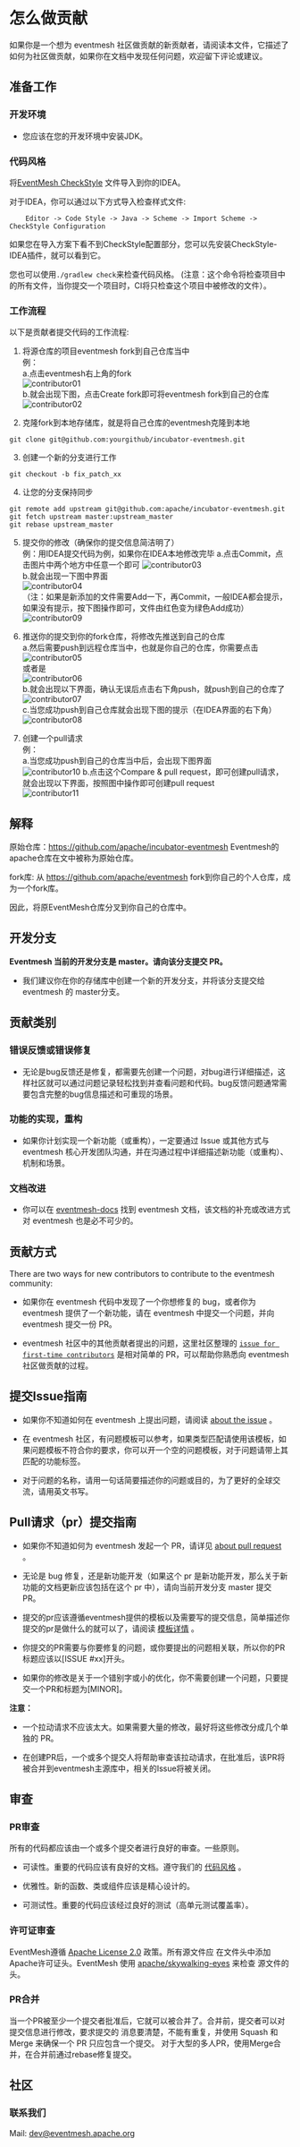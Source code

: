 
# 怎么做贡献

如果你是一个想为 eventmesh 社区做贡献的新贡献者，请阅读本文件，它描述了如何为社区做贡献，如果你在文档中发现任何问题，欢迎留下评论或建议。

## 准备工作

### 开发环境

- 您应该在您的开发环境中安装JDK。

### 代码风格

将[EventMesh CheckStyle](https://github.com/apache/incubator-eventmesh/blob/master/style/checkStyle.xml) 文件导入到你的IDEA。

对于IDEA，你可以通过以下方式导入检查样式文件:
```shell
    Editor -> Code Style -> Java -> Scheme -> Import Scheme -> CheckStyle Configuration
```

如果您在导入方案下看不到CheckStyle配置部分，您可以先安装CheckStyle-IDEA插件，就可以看到它。

您也可以使用`./gradlew check`来检查代码风格。
(注意：这个命令将检查项目中的所有文件，当你提交一个项目时，CI将只检查这个项目中被修改的文件）。

### 工作流程

以下是贡献者提交代码的工作流程:

1. 将源仓库的项目eventmesh fork到自己仓库当中  
例：  
   a.点击eventmesh右上角的fork     
   ![contributor01](../../images/contributor01.png)  
   b.就会出现下图，点击Create fork即可将eventmesh fork到自己的仓库
   ![contributor02](../../images/contributor02.png)
   

2. 克隆fork到本地存储库，就是将自己仓库的eventmesh克隆到本地
```git
git clone git@github.com:yourgithub/incubator-eventmesh.git
```

3. 创建一个新的分支进行工作
```git
git checkout -b fix_patch_xx
```

4. 让您的分支保持同步
```git
git remote add upstream git@github.com:apache/incubator-eventmesh.git
git fetch upstream master:upstream_master
git rebase upstream_master
```

5. 提交你的修改（确保你的提交信息简洁明了）  
例：用IDEA提交代码为例，如果你在IDEA本地修改完毕
   a.点击Commit，点击图片中两个地方中任意一个即可
   ![contributor03](../../images/contributor03.png)  
   b.就会出现一下图中界面  
   ![contributor04](../../images/contributor04.png)  
   （注：如果是新添加的文件需要Add一下，再Commit，一般IDEA都会提示，如果没有提示，按下图操作即可，文件由红色变为绿色Add成功）  
   ![contributor09](../../images/contributor09.png)  
   
6. 推送你的提交到你的fork仓库，将修改先推送到自己的仓库   
   a.然后需要push到远程仓库当中，也就是你自己的仓库，你需要点击  
   ![contributor05](../../images/contributor05.png)  
   或者是  
   ![contributor06](../../images/contributor06.png)  
   b.就会出现以下界面，确认无误后点击右下角push，就push到自己的仓库了  
   ![contributor07](../../images/contributor07.png)  
   c.当您成功push到自己仓库就会出现下图的提示（在IDEA界面的右下角）  
   ![contributor08](../../images/contributor08.png)  

7. 创建一个pull请求  
例：  
   a.当您成功push到自己的仓库当中后，会出现下图界面  
   ![contributor10](../../images/contributor10.png)
   b.点击这个Compare & pull request，即可创建pull请求，就会出现以下界面，按照图中操作即可创建pull request  
   ![contributor11](../../images/contributor11.png)
   

## 解释

原始仓库：https://github.com/apache/incubator-eventmesh Eventmesh的apache仓库在文中被称为原始仓库。

fork库: 从 https://github.com/apache/eventmesh fork到你自己的个人仓库，成为一个fork库。

因此，将原EventMesh仓库分叉到你自己的仓库中。

## 开发分支

**Eventmesh 当前的开发分支是 master。请向该分支提交 PR。**

- 我们建议你在你的存储库中创建一个新的开发分支，并将该分支提交给 eventmesh 的 master分支。

## 贡献类别

### 错误反馈或错误修复

- 无论是bug反馈还是修复，都需要先创建一个问题，对bug进行详细描述，这样社区就可以通过问题记录轻松找到并查看问题和代码。bug反馈问题通常需要包含完整的bug信息描述和可重现的场景。

### 功能的实现，重构

- 如果你计划实现一个新功能（或重构），一定要通过 Issue 或其他方式与 eventmesh 核心开发团队沟通，并在沟通过程中详细描述新功能（或重构）、机制和场景。

### 文档改进

- 你可以在 [eventmesh-docs](https://github.com/apache/incubator-eventmesh/tree/master/docs) 找到 eventmesh 文档，该文档的补充或改进方式对 eventmesh 也是必不可少的。

## 贡献方式

There are two ways for new contributors to contribute to the eventmesh community:

- 如果你在 eventmesh 代码中发现了一个你想修复的 bug，或者你为 eventmesh 提供了一个新功能，请在 eventmesh 中提交一个问题，并向 eventmesh 提交一份 PR。

- eventmesh 社区中的其他贡献者提出的问题，这里社区整理的 [`issue for first-time contributors`](https://github.com/apache/incubator-eventmesh/issues/888) 是相对简单的 PR，可以帮助你熟悉向 eventmesh 社区做贡献的过程。

## 提交Issue指南

- 如果你不知道如何在 eventmesh 上提出问题，请阅读 [about the issue](https://docs.github.com/cn/issues/tracking-your-work-with-issues/quickstart) 。

- 在 eventmesh 社区，有问题模板可以参考，如果类型匹配请使用该模板，如果问题模板不符合你的要求，你可以开一个空的问题模板，对于问题请带上其匹配的功能标签。

- 对于问题的名称，请用一句话简要描述你的问题或目的，为了更好的全球交流，请用英文书写。

##  Pull请求（pr）提交指南

- 如果你不知道如何为 eventmesh 发起一个 PR，请详见 [about pull request](https://docs.github.com/en/pull-requests/collaborating-with-pull-requests/proposing-changes-to-your-work-with-pull-requests/creating-a-pull-request) 。

- 无论是 bug 修复，还是新功能开发（如果这个 pr 是新功能开发，那么关于新功能的文档更新应该包括在这个 pr 中），请向当前开发分支 master 提交 PR。

- 提交的pr应该遵循eventmesh提供的模板以及需要写的提交信息，简单描述你提交的pr是做什么的就可以了，请阅读 [模板详情](https://github.com/apache/incubator-eventmesh/blob/master/.github/PULL_REQUEST_TEMPLATE.md) 。

- 你提交的PR需要与你要修复的问题，或你要提出的问题相关联，所以你的PR标题应该以[ISSUE #xx]开头。

- 如果你的修改是关于一个错别字或小的优化，你不需要创建一个问题，只要提交一个PR和标题为[MINOR]。

**注意：**

- 一个拉动请求不应该太大。如果需要大量的修改，最好将这些修改分成几个单独的 PR。

- 在创建PR后，一个或多个提交人将帮助审查该拉动请求，在批准后，该PR将被合并到eventmesh主源库中，相关的Issue将被关闭。

## 审查

### PR审查

所有的代码都应该由一个或多个提交者进行良好的审查。一些原则。

- 可读性。重要的代码应该有良好的文档。遵守我们的 [代码风格](https://github.com/apache/incubator-eventmesh/blob/master/style/checkStyle.xml) 。

- 优雅性。新的函数、类或组件应该是精心设计的。

- 可测试性。重要的代码应该经过良好的测试（高单元测试覆盖率）。

### 许可证审查

EventMesh遵循 [Apache License 2.0](http://www.apache.org/licenses/LICENSE-2.0.html) 政策。所有源文件应
在文件头中添加Apache许可证头。EventMesh 使用 [apache/skywalking-eyes](https://github.com/apache/skywalking-eyes) 来检查
源文件的头。

### PR合并

当一个PR被至少一个提交者批准后，它就可以被合并了。合并前，提交者可以对提交信息进行修改，要求提交的
消息要清楚，不能有重复，并使用 Squash 和 Merge 来确保一个 PR 只应包含一个提交。
对于大型的多人PR，使用Merge合并，在合并前通过rebase修复提交。

## 社区

### 联系我们

Mail: dev@eventmesh.apache.org
